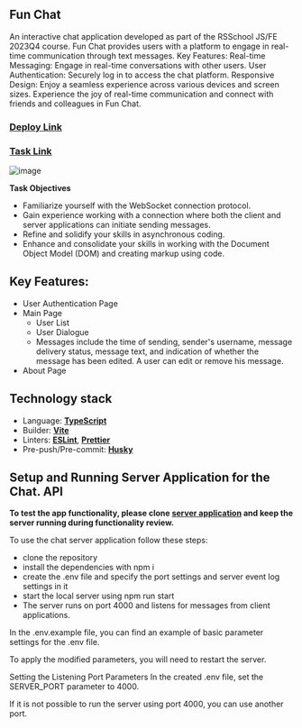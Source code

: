 ## Fun Chat

An interactive chat application developed as part of the RSSchool JS/FE 2023Q4 course. Fun Chat provides users with a platform to engage in real-time communication through text messages. Key Features: Real-time Messaging: Engage in real-time conversations with other users. User Authentication: Securely log in to access the chat platform. Responsive Design: Enjoy a seamless experience across various devices and screen sizes. Experience the joy of real-time communication and connect with friends and colleagues in Fun Chat.
### [Deploy Link](https://rolling-scopes-school.github.io/tetiana-ket-JSFE2023Q4/fun-chat/)
### [Task Link](https://github.com/rolling-scopes-school/tasks/tree/master/stage2/tasks/fun-chat)

![image](https://github.com/Tetiana-KET/RS-School-JSFE2023Q4/assets/99186560/36bb1f1a-bdc5-4d00-bf86-0107b4115798)


**Task Objectives**

- Familiarize yourself with the WebSocket connection protocol.
- Gain experience working with a connection where both the client and server applications can initiate sending messages.
- Refine and solidify your skills in asynchronous coding.
- Enhance and consolidate your skills in working with the Document Object Model (DOM) and creating markup using code.

## Key Features:

- User Authentication Page
- Main Page
  - User List
  - User Dialogue
  - Messages include the time of sending, sender's username, message delivery status, message text, and indication of whether the message has been edited. A user can edit or remove his message.
- About Page

## Technology stack

- Language: [**TypeScript**](https://www.typescriptlang.org/)
- Builder: [**Vite**](https://vitejs.dev/)
- Linters: [**ESLint**](https://eslint.org/), [**Prettier**](https://prettier.io/)
- Pre-push/Pre-commit: [**Husky**](https://typicode.github.io/husky/)

## Setup and Running Server Application for the Chat. API

**To test the app functionality, please clone [server application](https://github.com/rolling-scopes-school/fun-chat-server/tree/main) and keep the server running during functionality review.**

To use the chat server application follow these steps:

- clone the repository
- install the dependencies with npm i
- create the .env file and specify the port settings and server event log settings in it
- start the local server using npm run start
- The server runs on port 4000 and listens for messages from client applications.

In the .env.example file, you can find an example of basic parameter settings for the .env file.

To apply the modified parameters, you will need to restart the server.

Setting the Listening Port Parameters
In the created .env file, set the SERVER_PORT parameter to 4000.

If it is not possible to run the server using port 4000, you can use another port.



